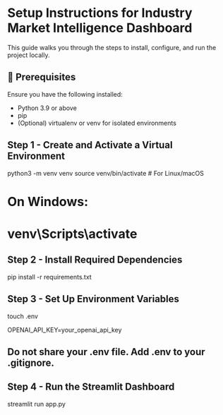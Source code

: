# Setup Instructions for Industry Market Intelligence Dashboard

This guide walks you through the steps to install, configure, and run the project locally.

## 🔧 Prerequisites

Ensure you have the following installed:

- Python 3.9 or above
- pip
- (Optional) virtualenv or venv for isolated environments

## Step 1 - Create and Activate a Virtual Environment
python3 -m venv venv
source venv/bin/activate  # For Linux/macOS

# On Windows:
# venv\Scripts\activate

## Step 2 - Install Required Dependencies
pip install -r requirements.txt

## Step 3 - Set Up Environment Variables
touch .env

OPENAI_API_KEY=your_openai_api_key
## Do not share your .env file. Add .env to your .gitignore.

## Step 4 - Run the Streamlit Dashboard
streamlit run app.py
